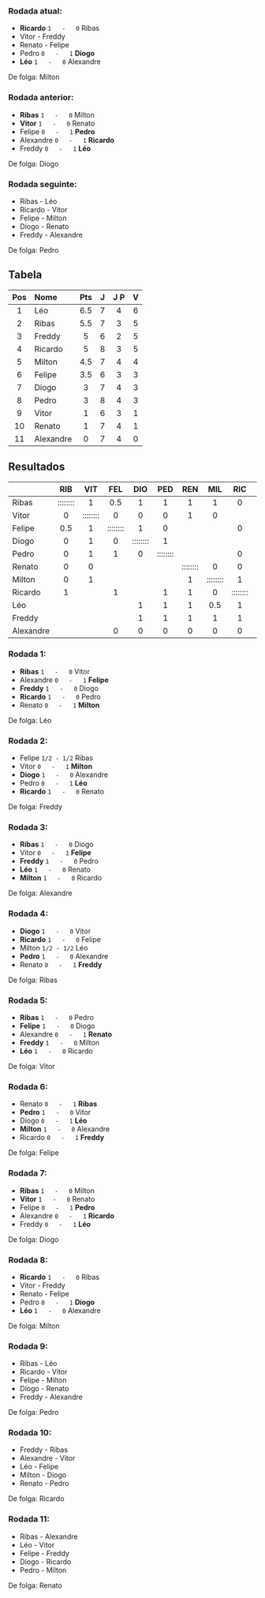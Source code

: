 ### Rodada atual:
* **Ricardo**  `1   -   0`  Ribas
* Vitor     -     Freddy
* Renato     -     Felipe
* Pedro `0   -   1` **Diogo**
* **Léo**  `1   -   0`  Alexandre

De folga: Milton

### Rodada anterior:
* **Ribas**  `1   -   0`  Milton
* **Vitor**  `1   -   0`  Renato
* Felipe `0   -   1` **Pedro**
* Alexandre `0   -   1` **Ricardo**
* Freddy `0   -   1` **Léo**

De folga: Diogo

### Rodada seguinte:
* Ribas     -     Léo
* Ricardo     -     Vitor
* Felipe     -     Milton
* Diogo     -     Renato
* Freddy     -     Alexandre

De folga: Pedro

## Tabela

| Pos | Nome | Pts | J | J P | V |
| :---: | :--- | :---: | :---: | :---: | :---: |
| 1 | Léo | 6.5 | 7 | 4 | 6 |
| 2 | Ribas | 5.5 | 7 | 3 | 5 |
| 3 | Freddy | 5 | 6 | 2 | 5 |
| 4 | Ricardo | 5 | 8 | 3 | 5 |
| 5 | Milton | 4.5 | 7 | 4 | 4 |
| 6 | Felipe | 3.5 | 6 | 3 | 3 |
| 7 | Diogo | 3 | 7 | 4 | 3 |
| 8 | Pedro | 3 | 8 | 4 | 3 |
| 9 | Vitor | 1 | 6 | 3 | 1 |
| 10 | Renato | 1 | 7 | 4 | 1 |
| 11 | Alexandre | 0 | 7 | 4 | 0 |

## Resultados

| | RIB | VIT | FEL | DIO | PED | REN | MIL | RIC | LEO | FRE | ALE | Pts |
| :--- | :---: | :---: | :---: | :---: | :---: | :---: | :---: | :---: | :---: | :---: | :---: | :---: |
| Ribas | :::::::: | 1 | 0.5 | 1 | 1 | 1 | 1 | 0 |  |  |  | 5.5 |
| Vitor | 0 | :::::::: | 0 | 0 | 0 | 1 | 0 |  |  |  |  | 1 |
| Felipe | 0.5 | 1 | :::::::: | 1 | 0 |  |  | 0 |  |  | 1 | 3.5 |
| Diogo | 0 | 1 | 0 | :::::::: | 1 |  |  |  | 0 | 0 | 1 | 3 |
| Pedro | 0 | 1 | 1 | 0 | :::::::: |  |  | 0 | 0 | 0 | 1 | 3 |
| Renato | 0 | 0 |  |  |  | :::::::: | 0 | 0 | 0 | 0 | 1 | 1 |
| Milton | 0 | 1 |  |  |  | 1 | :::::::: | 1 | 0.5 | 0 | 1 | 4.5 |
| Ricardo | 1 |  | 1 |  | 1 | 1 | 0 | :::::::: | 0 | 0 | 1 | 5 |
| Léo |  |  |  | 1 | 1 | 1 | 0.5 | 1 | :::::::: | 1 | 1 | 6.5 |
| Freddy |  |  |  | 1 | 1 | 1 | 1 | 1 | 0 | :::::::: |  | 5 |
| Alexandre |  |  | 0 | 0 | 0 | 0 | 0 | 0 | 0 |  | :::::::: | 0 |

### Rodada 1:
* **Ribas**  `1   -   0`  Vitor
* Alexandre `0   -   1` **Felipe**
* **Freddy**  `1   -   0`  Diogo
* **Ricardo**  `1   -   0`  Pedro
* Renato `0   -   1` **Milton**

De folga: Léo

### Rodada 2:
* Felipe `1/2 - 1/2` Ribas
* Vitor `0   -   1` **Milton**
* **Diogo**  `1   -   0`  Alexandre
* Pedro `0   -   1` **Léo**
* **Ricardo**  `1   -   0`  Renato

De folga: Freddy

### Rodada 3:
* **Ribas**  `1   -   0`  Diogo
* Vitor `0   -   1` **Felipe**
* **Freddy**  `1   -   0`  Pedro
* **Léo**  `1   -   0`  Renato
* **Milton**  `1   -   0`  Ricardo

De folga: Alexandre

### Rodada 4:
* **Diogo**  `1   -   0`  Vitor
* **Ricardo**  `1   -   0`  Felipe
* Milton `1/2 - 1/2` Léo
* **Pedro**  `1   -   0`  Alexandre
* Renato `0   -   1` **Freddy**

De folga: Ribas

### Rodada 5:
* **Ribas**  `1   -   0`  Pedro
* **Felipe**  `1   -   0`  Diogo
* Alexandre `0   -   1` **Renato**
* **Freddy**  `1   -   0`  Milton
* **Léo**  `1   -   0`  Ricardo

De folga: Vitor

### Rodada 6:
* Renato `0   -   1` **Ribas**
* **Pedro**  `1   -   0`  Vitor
* Diogo `0   -   1` **Léo**
* **Milton**  `1   -   0`  Alexandre
* Ricardo `0   -   1` **Freddy**

De folga: Felipe

### Rodada 7:
* **Ribas**  `1   -   0`  Milton
* **Vitor**  `1   -   0`  Renato
* Felipe `0   -   1` **Pedro**
* Alexandre `0   -   1` **Ricardo**
* Freddy `0   -   1` **Léo**

De folga: Diogo

### Rodada 8:
* **Ricardo**  `1   -   0`  Ribas
* Vitor     -     Freddy
* Renato     -     Felipe
* Pedro `0   -   1` **Diogo**
* **Léo**  `1   -   0`  Alexandre

De folga: Milton

### Rodada 9:
* Ribas     -     Léo
* Ricardo     -     Vitor
* Felipe     -     Milton
* Diogo     -     Renato
* Freddy     -     Alexandre

De folga: Pedro

### Rodada 10:
* Freddy     -     Ribas
* Alexandre     -     Vitor
* Léo     -     Felipe
* Milton     -     Diogo
* Renato     -     Pedro

De folga: Ricardo

### Rodada 11:
* Ribas     -     Alexandre
* Léo     -     Vitor
* Felipe     -     Freddy
* Diogo     -     Ricardo
* Pedro     -     Milton

De folga: Renato

